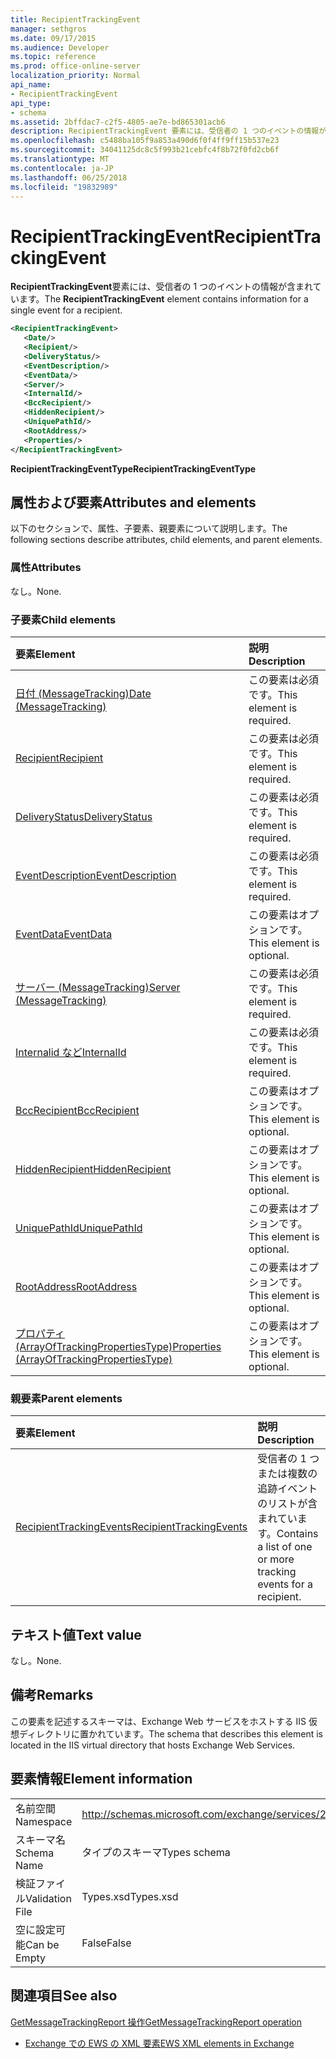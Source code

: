 ```yaml
---
title: RecipientTrackingEvent
manager: sethgros
ms.date: 09/17/2015
ms.audience: Developer
ms.topic: reference
ms.prod: office-online-server
localization_priority: Normal
api_name:
- RecipientTrackingEvent
api_type:
- schema
ms.assetid: 2bffdac7-c2f5-4805-ae7e-bd865301acb6
description: RecipientTrackingEvent 要素には、受信者の 1 つのイベントの情報が含まれています。
ms.openlocfilehash: c5488ba105f9a853a490d6f0f4ff9ff15b537e23
ms.sourcegitcommit: 34041125dc8c5f993b21cebfc4f8b72f0fd2cb6f
ms.translationtype: MT
ms.contentlocale: ja-JP
ms.lasthandoff: 06/25/2018
ms.locfileid: "19832989"
---
```

# <a name="recipienttrackingevent"></a><span data-ttu-id="91c82-103">RecipientTrackingEvent</span><span class="sxs-lookup"><span data-stu-id="91c82-103">RecipientTrackingEvent</span></span>

<span data-ttu-id="91c82-104">**RecipientTrackingEvent**要素には、受信者の 1 つのイベントの情報が含まれています。</span><span class="sxs-lookup"><span data-stu-id="91c82-104">The **RecipientTrackingEvent** element contains information for a single event for a recipient.</span></span> 
  
```XML
<RecipientTrackingEvent>
   <Date/>
   <Recipient/>
   <DeliveryStatus/>
   <EventDescription/>
   <EventData/>
   <Server/>
   <InternalId/>
   <BccRecipient/>
   <HiddenRecipient/>
   <UniquePathId/>
   <RootAddress/>
   <Properties/>
</RecipientTrackingEvent>
```

 <span data-ttu-id="91c82-105">**RecipientTrackingEventType**</span><span class="sxs-lookup"><span data-stu-id="91c82-105">**RecipientTrackingEventType**</span></span>
## <a name="attributes-and-elements"></a><span data-ttu-id="91c82-106">属性および要素</span><span class="sxs-lookup"><span data-stu-id="91c82-106">Attributes and elements</span></span>

<span data-ttu-id="91c82-107">以下のセクションで、属性、子要素、親要素について説明します。</span><span class="sxs-lookup"><span data-stu-id="91c82-107">The following sections describe attributes, child elements, and parent elements.</span></span>
  
### <a name="attributes"></a><span data-ttu-id="91c82-108">属性</span><span class="sxs-lookup"><span data-stu-id="91c82-108">Attributes</span></span>

<span data-ttu-id="91c82-109">なし。</span><span class="sxs-lookup"><span data-stu-id="91c82-109">None.</span></span>
  
### <a name="child-elements"></a><span data-ttu-id="91c82-110">子要素</span><span class="sxs-lookup"><span data-stu-id="91c82-110">Child elements</span></span>

|<span data-ttu-id="91c82-111">**要素**</span><span class="sxs-lookup"><span data-stu-id="91c82-111">**Element**</span></span>|<span data-ttu-id="91c82-112">**説明**</span><span class="sxs-lookup"><span data-stu-id="91c82-112">**Description**</span></span>|
|:-----|:-----|
|[<span data-ttu-id="91c82-113">日付 (MessageTracking)</span><span class="sxs-lookup"><span data-stu-id="91c82-113">Date (MessageTracking)</span></span>](date-messagetracking.md) <br/> |<span data-ttu-id="91c82-114">この要素は必須です。</span><span class="sxs-lookup"><span data-stu-id="91c82-114">This element is required.</span></span>  <br/> |
|[<span data-ttu-id="91c82-115">Recipient</span><span class="sxs-lookup"><span data-stu-id="91c82-115">Recipient</span></span>](recipient.md) <br/> |<span data-ttu-id="91c82-116">この要素は必須です。</span><span class="sxs-lookup"><span data-stu-id="91c82-116">This element is required.</span></span>  <br/> |
|[<span data-ttu-id="91c82-117">DeliveryStatus</span><span class="sxs-lookup"><span data-stu-id="91c82-117">DeliveryStatus</span></span>](deliverystatus.md) <br/> |<span data-ttu-id="91c82-118">この要素は必須です。</span><span class="sxs-lookup"><span data-stu-id="91c82-118">This element is required.</span></span>  <br/> |
|[<span data-ttu-id="91c82-119">EventDescription</span><span class="sxs-lookup"><span data-stu-id="91c82-119">EventDescription</span></span>](eventdescription.md) <br/> |<span data-ttu-id="91c82-120">この要素は必須です。</span><span class="sxs-lookup"><span data-stu-id="91c82-120">This element is required.</span></span>  <br/> |
|[<span data-ttu-id="91c82-121">EventData</span><span class="sxs-lookup"><span data-stu-id="91c82-121">EventData</span></span>](eventdata.md) <br/> |<span data-ttu-id="91c82-122">この要素はオプションです。</span><span class="sxs-lookup"><span data-stu-id="91c82-122">This element is optional.</span></span>  <br/> |
|[<span data-ttu-id="91c82-123">サーバー (MessageTracking)</span><span class="sxs-lookup"><span data-stu-id="91c82-123">Server (MessageTracking)</span></span>](server-messagetracking.md) <br/> |<span data-ttu-id="91c82-124">この要素は必須です。</span><span class="sxs-lookup"><span data-stu-id="91c82-124">This element is required.</span></span>  <br/> |
|[<span data-ttu-id="91c82-125">Internalid など</span><span class="sxs-lookup"><span data-stu-id="91c82-125">InternalId</span></span>](internalid.md) <br/> |<span data-ttu-id="91c82-126">この要素は必須です。</span><span class="sxs-lookup"><span data-stu-id="91c82-126">This element is required.</span></span>  <br/> |
|[<span data-ttu-id="91c82-127">BccRecipient</span><span class="sxs-lookup"><span data-stu-id="91c82-127">BccRecipient</span></span>](bccrecipient.md) <br/> |<span data-ttu-id="91c82-128">この要素はオプションです。</span><span class="sxs-lookup"><span data-stu-id="91c82-128">This element is optional.</span></span>  <br/> |
|[<span data-ttu-id="91c82-129">HiddenRecipient</span><span class="sxs-lookup"><span data-stu-id="91c82-129">HiddenRecipient</span></span>](hiddenrecipient.md) <br/> |<span data-ttu-id="91c82-130">この要素はオプションです。</span><span class="sxs-lookup"><span data-stu-id="91c82-130">This element is optional.</span></span>  <br/> |
|[<span data-ttu-id="91c82-131">UniquePathId</span><span class="sxs-lookup"><span data-stu-id="91c82-131">UniquePathId</span></span>](uniquepathid.md) <br/> |<span data-ttu-id="91c82-132">この要素はオプションです。</span><span class="sxs-lookup"><span data-stu-id="91c82-132">This element is optional.</span></span>  <br/> |
|[<span data-ttu-id="91c82-133">RootAddress</span><span class="sxs-lookup"><span data-stu-id="91c82-133">RootAddress</span></span>](rootaddress.md) <br/> |<span data-ttu-id="91c82-134">この要素はオプションです。</span><span class="sxs-lookup"><span data-stu-id="91c82-134">This element is optional.</span></span>  <br/> |
|[<span data-ttu-id="91c82-135">プロパティ (ArrayOfTrackingPropertiesType)</span><span class="sxs-lookup"><span data-stu-id="91c82-135">Properties (ArrayOfTrackingPropertiesType)</span></span>](properties-arrayoftrackingpropertiestype.md) <br/> |<span data-ttu-id="91c82-136">この要素はオプションです。</span><span class="sxs-lookup"><span data-stu-id="91c82-136">This element is optional.</span></span>  <br/> |
   
### <a name="parent-elements"></a><span data-ttu-id="91c82-137">親要素</span><span class="sxs-lookup"><span data-stu-id="91c82-137">Parent elements</span></span>

|<span data-ttu-id="91c82-138">**要素**</span><span class="sxs-lookup"><span data-stu-id="91c82-138">**Element**</span></span>|<span data-ttu-id="91c82-139">**説明**</span><span class="sxs-lookup"><span data-stu-id="91c82-139">**Description**</span></span>|
|:-----|:-----|
|[<span data-ttu-id="91c82-140">RecipientTrackingEvents</span><span class="sxs-lookup"><span data-stu-id="91c82-140">RecipientTrackingEvents</span></span>](recipienttrackingevents.md) <br/> |<span data-ttu-id="91c82-141">受信者の 1 つまたは複数の追跡イベントのリストが含まれています。</span><span class="sxs-lookup"><span data-stu-id="91c82-141">Contains a list of one or more tracking events for a recipient.</span></span>  <br/> |
   
## <a name="text-value"></a><span data-ttu-id="91c82-142">テキスト値</span><span class="sxs-lookup"><span data-stu-id="91c82-142">Text value</span></span>

<span data-ttu-id="91c82-143">なし。</span><span class="sxs-lookup"><span data-stu-id="91c82-143">None.</span></span>
  
## <a name="remarks"></a><span data-ttu-id="91c82-144">備考</span><span class="sxs-lookup"><span data-stu-id="91c82-144">Remarks</span></span>

<span data-ttu-id="91c82-145">この要素を記述するスキーマは、Exchange Web サービスをホストする IIS 仮想ディレクトリに置かれています。</span><span class="sxs-lookup"><span data-stu-id="91c82-145">The schema that describes this element is located in the IIS virtual directory that hosts Exchange Web Services.</span></span>
  
## <a name="element-information"></a><span data-ttu-id="91c82-146">要素情報</span><span class="sxs-lookup"><span data-stu-id="91c82-146">Element information</span></span>

|||
|:-----|:-----|
|<span data-ttu-id="91c82-147">名前空間</span><span class="sxs-lookup"><span data-stu-id="91c82-147">Namespace</span></span>  <br/> |http://schemas.microsoft.com/exchange/services/2006/types  <br/> |
|<span data-ttu-id="91c82-148">スキーマ名</span><span class="sxs-lookup"><span data-stu-id="91c82-148">Schema Name</span></span>  <br/> |<span data-ttu-id="91c82-149">タイプのスキーマ</span><span class="sxs-lookup"><span data-stu-id="91c82-149">Types schema</span></span>  <br/> |
|<span data-ttu-id="91c82-150">検証ファイル</span><span class="sxs-lookup"><span data-stu-id="91c82-150">Validation File</span></span>  <br/> |<span data-ttu-id="91c82-151">Types.xsd</span><span class="sxs-lookup"><span data-stu-id="91c82-151">Types.xsd</span></span>  <br/> |
|<span data-ttu-id="91c82-152">空に設定可能</span><span class="sxs-lookup"><span data-stu-id="91c82-152">Can be Empty</span></span>  <br/> |<span data-ttu-id="91c82-153">False</span><span class="sxs-lookup"><span data-stu-id="91c82-153">False</span></span>  <br/> |
   
## <a name="see-also"></a><span data-ttu-id="91c82-154">関連項目</span><span class="sxs-lookup"><span data-stu-id="91c82-154">See also</span></span>



[<span data-ttu-id="91c82-155">GetMessageTrackingReport 操作</span><span class="sxs-lookup"><span data-stu-id="91c82-155">GetMessageTrackingReport operation</span></span>](getmessagetrackingreport-operation.md)


- [<span data-ttu-id="91c82-156">Exchange での EWS の XML 要素</span><span class="sxs-lookup"><span data-stu-id="91c82-156">EWS XML elements in Exchange</span></span>](ews-xml-elements-in-exchange.md)

